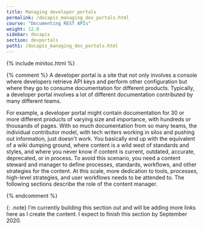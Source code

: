 ```yaml
---
title: Managing developer portals
permalink: /docapis_managing_dev_portals.html
course: "Documenting REST APIs"
weight: 12.0
sidebar: docapis
section: devportals
path1: /docapis_managing_dev_portals.html
---
```


{% include minitoc.html %}


{% comment %}
A developer portal is a site that not only involves a console where developers retrieve API keys and perform other configuration but where they go to consume documentation for different products. Typically, a developer portal involves a lot of different documentation contributed by many different teams.

For example, a developer portal might contain documentation for 30 or more different products of varying size and importance, with hundreds or thousands of pages. With so much documentation from so many teams, the individual contributor model, with tech writers working in silos and pushing out information, just doesn't work. You basically end up with the equivalent of a wiki dumping ground, where content is a wild west of standards and styles, and where you never know if content is current, outdated, accurate, deprecated, or in process. To avoid this scenario, you need a content steward and manager to define processes, standards, workflows, and other strategies for the content. At this scale, more dedication to tools, processes, high-level strategies, and user workflows needs to be attended to. The following sections describe the role of the content manager.

 {% endcomment %}

{: .note}
I'm currently building this section out and will be adding more links here as I create the content. I expect to finish this section by September 2020.

